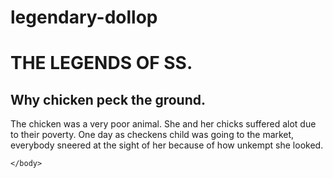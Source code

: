 # legendary-dollop
<!DOCTYPE html>
<html>
    <body>
    <h1> THE LEGENDS OF SS.</h1>
    <h2>Why chicken peck the ground.</h2>
    <p class="chicken">
    The chicken was a very poor animal. She and her chicks suffered alot due to their poverty. One day as checkens child was going to the market, everybody sneered at the sight of her because of how unkempt she looked.</br>
    
    </body>
</html>